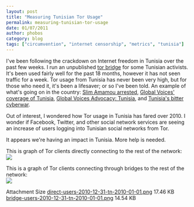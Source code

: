 ```yaml
---
layout: post
title: "Measuring Tunisian Tor Usage"
permalink: measuring-tunisian-tor-usage
date: 01/07/2011
author: phobos
category: blog
tags: ["circumvention", "internet censorship", "metrics", "tunisia"]
---
```


I've been following the crackdown on Internet freedom in Tunisia over the past few weeks. I run an unpublished [tor bridge](https://www.torproject.org/docs/bridges.html.en) for some Tunisian activists. It's been used fairly well for the past 18 months, however it has not seen traffic for a week. Tor usage from Tunisia has never been very high, but for those who need it, it's been a lifesaver; or so I've been told. An example of what's going on in the country: [Slim Amamou arrested](http://jilliancyork.com/2011/01/06/tunisian-blogger-slim-amamou-arrested/), [Global Voices' coverage of Tunisia](http://globalvoicesonline.org/specialcoverage/tunisia-uprising-201011/), [Global Voices Advocacy: Tunisia](http://advocacy.globalvoicesonline.org/categories/countries/tunisia/), and [Tunisia's bitter cyberwar](http://english.aljazeera.net/indepth/features/2011/01/20111614145839362.html).

Out of interest, I wondered how Tor usage in Tunisia has fared over 2010. I wonder if Facebook, Twitter, and other social network services are seeing an increase of users logging into Tunisian social networks from Tor.

It appears we're having an impact in Tunisia. More help is needed.

This is graph of Tor clients directly connecting to the rest of the network:  
 ![](https://blog.torproject.org/files/direct-users-2010-12-31-tn-2010-01-01.png)

This is a graph of Tor clients connecting through bridges to the rest of the network:  
 ![](https://blog.torproject.org/files/bridge-users-2010-12-31-tn-2010-01-01.png)

<thead><tr>
<th>Attachment</th>
<th>Size</th> </tr></thead>
<tbody>
<tr class="odd">
<td><a href="https://blog.torproject.org/files/direct-users-2010-12-31-tn-2010-01-01.png">direct-users-2010-12-31-tn-2010-01-01.png</a></td>
<td>17.46 KB</td> </tr>
<tr class="even">
<td><a href="https://blog.torproject.org/files/bridge-users-2010-12-31-tn-2010-01-01.png">bridge-users-2010-12-31-tn-2010-01-01.png</a></td>
<td>14.54 KB</td> </tr>
</tbody>

